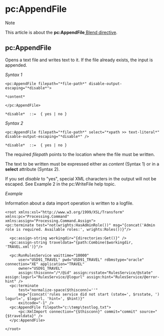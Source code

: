 # pc:AppendFile



> [!NOTE]
> This article is about the **pc:AppendFile**[ Blend directive](/docs/Repositories/Blend%20directives).

## **pc:AppendFile**

Opens a text file and writes text to it. If the file already exists, the input is appended.

*Syntax 1*

```
<pc:AppendFile filepath="*file-path*" disable-output-escaping="*disable*">

*content*

</pc:AppendFile>

*disable*  ::=  { yes | no }
```

*Syntax 2*

```
<pc:AppendFile filepath="*file-path*" select="*xpath >> text-literal*" disable-output-escaping="*disable*" />

*disable*  ::=  { yes | no }
```

The required *filepath* points to the location where the file must be written.

The text to be written must be expressed either as *content* (Syntax 1) or in a **select** attribute (Syntax 2).

If you set *disable* to "yes", special XML characters in the output will not be escaped. See Example 2 in the pc:WriteFile help topic.

*Example*

Information about a data import operation is written to a logfile.

```language-xml
<root xmlns:xsl="http://www.w3.org/1999/XSL/Transform" xmlns:pc="Processing.Command" xmlns:assign="Processing.Command.Assign">
<pc:terminate test="not(wrights:HasAdminRole())" msg="{concat('Admin role is required. Available roles:', wrights:Roles())}"/>

  <pc:assign-string workingdir="{directories:Get()}" />
  <pc:assign-string traveldata="{path:Combine($workingdir, 'TRAVEL.xml')}"/>

  <pc:RunRulesService waittime="10000"
      user="USD91_TRAVEL" pwd="USD91_TRAVEL" rdbmstype="oracle" connection="XE" application="TRAVEL"
      owner="USD91_TRAVEL"
      assign:thisconn="/*/@id" assign:rsstate="RulesService/@state" assign:logurl="RulesService/@logurl" assign:hint="RulesService/@error-hint" />
  <pc:terminate
      test="normalize-space($thisconn)=''"
      msg="{concat('rules service did not start (state=', $rsstate, ') logurl=', $logurl, 'hint=', $hint)}"
      exitcode="-1" />
  <pc:AppendFile filepath="c:\temp\testlog.txt">
      <pc:XmlImport connection="{$thisconn}" commit="commit" source="{$traveldata}" />
  </pc:AppendFile>

</root>
```

 